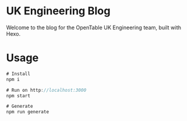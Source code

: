 # UK Engineering Blog

Welcome to the blog for the OpenTable UK Engineering team, built with Hexo.

# Usage

```js
# Install
npm i

# Run on http://localhost:3000
npm start

# Generate
npm run generate
```